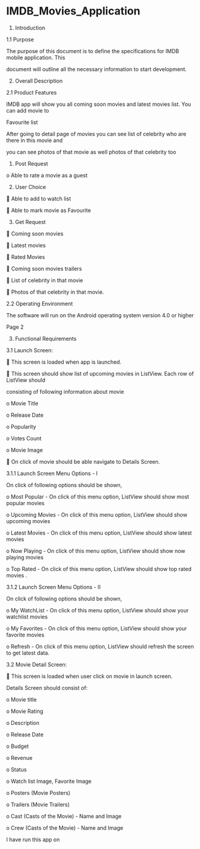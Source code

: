 # IMDB_Movies_Application

1. Introduction

1.1 Purpose

The purpose of this document is to define the specifications for IMDB mobile application. This

document will outline all the necessary information to start development.

2. Overall Description

2.1 Product Features

IMDB app will show you all coming soon movies and latest movies list. You can add movie to

Favourite list

After going to detail page of movies you can see list of celebrity who are there in this movie and

you can see photos of that movie as well photos of that celebrity too

1. Post Request

o Able to rate a movie as a guest

2. User Choice

 Able to add to watch list

 Able to mark movie as Favourite

3. Get Request

 Coming soon movies

 Latest movies

 Rated Movies

 Coming soon movies trailers

 List of celebrity in that movie

 Photos of that celebrity in that movie.

2.2 Operating Environment

The software will run on the Android operating system version 4.0 or higher


Page 2

3. Functional Requirements

3.1 Launch Screen:

 This screen is loaded when app is launched.

 This screen should show list of upcoming movies in ListView. Each row of ListView should

consisting of following information about movie

o Movie Title

o Release Date

o Popularity

o Votes Count

o Movie Image

 On click of movie should be able navigate to Details Screen.


3.1.1 Launch Screen Menu Options - I

On click of following options should be shown,

o Most Popular - On click of this menu option, ListView should show most popular movies

o Upcoming Movies - On click of this menu option, ListView should show upcoming movies

o Latest Movies - On click of this menu option, ListView should show latest movies

o Now Playing - On click of this menu option, ListView should show now playing movies

o Top Rated - On click of this menu option, ListView should show top rated movies .


3.1.2 Launch Screen Menu Options - II

On click of following options should be shown,

o My WatchList - On click of this menu option, ListView should show your watchlist movies

o My Favorites - On click of this menu option, ListView should show your favorite movies

o Refresh - On click of this menu option, ListView should refresh the screen to get latest data.


3.2 Movie Detail Screen:

 This screen is loaded when user click on movie in launch screen.

Details Screen should consist of:

o Movie title

o Movie Rating

o Description

o Release Date

o Budget

o Revenue

o Status

o Watch list Image, Favorite Image

o Posters (Movie Posters)

o Trailers (Movie Trailers)

o Cast (Casts of the Movie) - Name and Image

o Crew (Casts of the Movie) - Name and Image

   I have run this app on 
